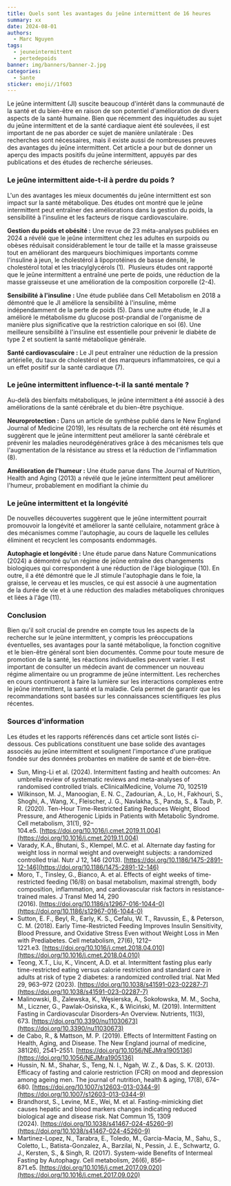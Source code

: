 ```yaml
---
title: Quels sont les avantages du jeûne intermittent de 16 heures
summary: xx
date: 2024-08-01
authors:
  - Marc Nguyen
tags:
  - jeuneintermittent
  - pertedepoids
banner: img/banners/banner-2.jpg
categories:
  - Sante
sticker: emoji//1f603
---
```



Le jeûne intermittent (JI) suscite beaucoup d'intérêt dans la communauté de la santé et du bien-être en raison de son potentiel d'amélioration de divers aspects de la santé humaine. Bien que récemment des inquiétudes au sujet du jeûne intermittent et de la santé cardiaque aient été soulevées, il est important de ne pas aborder ce sujet de manière unilatérale : Des recherches sont nécessaires, mais il existe aussi de nombreuses preuves des avantages du jeûne intermittent. Cet article a pour but de donner un aperçu des impacts positifs du jeûne intermittent, appuyés par des publications et des études de recherche sérieuses.

### **Le jeûne intermittent aide-t-il à perdre du poids ?**

L'un des avantages les mieux documentés du jeûne intermittent est son impact sur la santé métabolique. Des études ont montré que le jeûne intermittent peut entraîner des améliorations dans la gestion du poids, la sensibilité à l'insuline et les facteurs de risque cardiovasculaire.
 
**Gestion du poids et obésité :** Une revue de 23 méta-analyses publiées en 2024 a révélé que le jeûne intermittent chez les adultes en surpoids ou obèses réduisait considérablement le tour de taille et la masse graisseuse tout en améliorant des marqueurs biochimiques importants comme l'insuline à jeun, le cholestérol à lipoprotéines de basse densité, le cholestérol total et les triacylglycérols (1).  Plusieurs études ont rapporté que le jeûne intermittent a entraîné une perte de poids, une réduction de la masse graisseuse et une amélioration de la composition corporelle (2-4).

**Sensibilité à l'insuline :** Une étude publiée dans Cell Metabolism en 2018 a démontré que le JI améliore la sensibilité à l'insuline, même indépendamment de la perte de poids (5). Dans une autre étude, le JI a amélioré le métabolisme du glucose post-prandial de l'organisme de manière plus significative que la restriction calorique en soi (6). Une meilleure sensibilité à l'insuline est essentielle pour prévenir le diabète de type 2 et soutient la santé métabolique générale.

**Santé cardiovasculaire :** Le JI peut entraîner une réduction de la pression artérielle, du taux de cholestérol et des marqueurs inflammatoires, ce qui a un effet positif sur la santé cardiaque (7).

### **Le jeûne intermittent influence-t-il la santé mentale ?**

Au-delà des bienfaits métaboliques, le jeûne intermittent a été associé à des améliorations de la santé cérébrale et du bien-être psychique.

**Neuroprotection :** Dans un article de synthèse publié dans le New England Journal of Medicine (2019), les résultats de la recherche ont été résumés et suggèrent que le jeûne intermittent peut améliorer la santé cérébrale et prévenir les maladies neurodégénératives grâce à des mécanismes tels que l'augmentation de la résistance au stress et la réduction de l'inflammation (8).

**Amélioration de l'humeur :** Une étude parue dans The Journal of Nutrition, Health and Aging (2013) a révélé que le jeûne intermittent peut améliorer l'humeur, probablement en modifiant la chimie du

### **Le jeûne intermittent et la longévité**


De nouvelles découvertes suggèrent que le jeûne intermittent pourrait promouvoir la longévité et améliorer la santé cellulaire, notamment grâce à des mécanismes comme l'autophagie, au cours de laquelle les cellules éliminent et recyclent les composants endommagés.


**Autophagie et longévité :** Une étude parue dans Nature Communications (2024) a démontré qu'un régime de jeûne entraîne des changements biologiques qui correspondent à une réduction de l'âge biologique (10). En outre, il a été démontré que le JI stimule l'autophagie dans le foie, la graisse, le cerveau et les muscles, ce qui est associé à une augmentation de la durée de vie et à une réduction des maladies métaboliques chroniques et liées à l'âge (11).

  
### **Conclusion**


Bien qu'il soit crucial de prendre en compte tous les aspects de la recherche sur le jeûne intermittent, y compris les préoccupations éventuelles, ses avantages pour la santé métabolique, la fonction cognitive et le bien-être général sont bien documentés. Comme pour toute mesure de promotion de la santé, les réactions individuelles peuvent varier. Il est important de consulter un médecin avant de commencer un nouveau régime alimentaire ou un programme de jeûne intermittent. Les recherches en cours continueront à faire la lumière sur les interactions complexes entre le jeûne intermittent, la santé et la maladie. Cela permet de garantir que les recommandations sont basées sur les connaissances scientifiques les plus récentes.

  

### **Sources d'information**

Les études et les rapports référencés dans cet article sont listés ci-dessous. Ces publications constituent une base solide des avantages associés au jeûne intermittent et soulignent l'importance d'une pratique fondée sur des données probantes en matière de santé et de bien-être.

- Sun, Ming-Li et al. (2024). Intermittent fasting and health outcomes: An umbrella review of systematic reviews and meta-analyses of randomised controlled trials. eClinicalMedicine, Volume 70, 102519
- Wilkinson, M. J., Manoogian, E. N. C., Zadourian, A., Lo, H., Fakhouri, S., Shoghi, A., Wang, X., Fleischer, J. G., Navlakha, S., Panda, S., & Taub, P. R. (2020). Ten-Hour Time-Restricted Eating Reduces Weight, Blood Pressure, and Atherogenic Lipids in Patients with Metabolic Syndrome. Cell metabolism, 31(1), 92–104.e5. [https://doi.org/10.1016/j.cmet.2019.11.004](https://doi.org/10.1016/j.cmet.2019.11.004)
- Varady, K.A., Bhutani, S., Klempel, M.C. et al. Alternate day fasting for weight loss in normal weight and overweight subjects: a randomized controlled trial. Nutr J 12, 146 (2013). [https://doi.org/10.1186/1475-2891-12-146](https://doi.org/10.1186/1475-2891-12-146)
- Moro, T., Tinsley, G., Bianco, A. et al. Effects of eight weeks of time-restricted feeding (16/8) on basal metabolism, maximal strength, body composition, inflammation, and cardiovascular risk factors in resistance-trained males. J Transl Med 14, 290 (2016). [https://doi.org/10.1186/s12967-016-1044-0](https://doi.org/10.1186/s12967-016-1044-0)
- Sutton, E. F., Beyl, R., Early, K. S., Cefalu, W. T., Ravussin, E., & Peterson, C. M. (2018). Early Time-Restricted Feeding Improves Insulin Sensitivity, Blood Pressure, and Oxidative Stress Even without Weight Loss in Men with Prediabetes. Cell metabolism, 27(6), 1212–1221.e3. [https://doi.org/10.1016/j.cmet.2018.04.010](https://doi.org/10.1016/j.cmet.2018.04.010)
- Teong, X.T., Liu, K., Vincent, A.D. et al. Intermittent fasting plus early time-restricted eating versus calorie restriction and standard care in adults at risk of type 2 diabetes: a randomized controlled trial. Nat Med 29, 963–972 (2023). [https://doi.org/10.1038/s41591-023-02287-7](https://doi.org/10.1038/s41591-023-02287-7)
- Malinowski, B., Zalewska, K., Węsierska, A., Sokołowska, M. M., Socha, M., Liczner, G., Pawlak-Osińska, K., & Wiciński, M. (2019). Intermittent Fasting in Cardiovascular Disorders-An Overview. Nutrients, 11(3), 673. [https://doi.org/10.3390/nu11030673](https://doi.org/10.3390/nu11030673)
- de Cabo, R., & Mattson, M. P. (2019). Effects of Intermittent Fasting on Health, Aging, and Disease. The New England journal of medicine, 381(26), 2541–2551. [https://doi.org/10.1056/NEJMra1905136](https://doi.org/10.1056/NEJMra1905136)
- Hussin, N. M., Shahar, S., Teng, N. I., Ngah, W. Z., & Das, S. K. (2013). Efficacy of fasting and calorie restriction (FCR) on mood and depression among ageing men. The journal of nutrition, health & aging, 17(8), 674–680. [https://doi.org/10.1007/s12603-013-0344-9](https://doi.org/10.1007/s12603-013-0344-9)
- Brandhorst, S., Levine, M.E., Wei, M. et al. Fasting-mimicking diet causes hepatic and blood markers changes indicating reduced biological age and disease risk. Nat Commun 15, 1309 (2024). [https://doi.org/10.1038/s41467-024-45260-9](https://doi.org/10.1038/s41467-024-45260-9)
- Martinez-Lopez, N., Tarabra, E., Toledo, M., Garcia-Macia, M., Sahu, S., Coletto, L., Batista-Gonzalez, A., Barzilai, N., Pessin, J. E., Schwartz, G. J., Kersten, S., & Singh, R. (2017). System-wide Benefits of Intermeal Fasting by Autophagy. Cell metabolism, 26(6), 856–871.e5. [https://doi.org/10.1016/j.cmet.2017.09.020](https://doi.org/10.1016/j.cmet.2017.09.020)